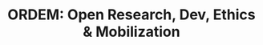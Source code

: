 ---
layout: event
title: "ORDEM: Open Research, Dev, Ethics & Mobilization"
type: conference
description: |
  The Open Research devroom addresses FLOSS developers in a broad community concerned with research production and curation: scientists, engineers, journalists, archivists, curators, activists. This devroom provides a place and time to discuss the issues related to the creation and usage of open research technologies, with the ambition to foster discussions between designers, developers and users, bridging multiple knowledge-based communities together, and with the broader FLOSS community.
external: https://research-fosdem.github.io/

date_start: 2024-02-10
date_end: 2024-02-10

location:
  name: Online 

contributions:
  talks:
  - 
    speakers:
    - npdebs
    - bebatut
    - iramosp
    title: "An integrated Knowledge Management System to support Open Science training"
---
